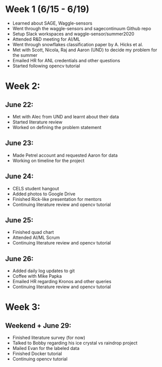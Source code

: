 # Week 1 (6/15 - 6/19)
- Learned about SAGE, Waggle-sensors
- Went through the waggle-sensors and sagecontinuum Github repo
- Setup Slack workspaces and waggle-sensor/summer2020 
- Attended R&D meeting for AI/ML
- Went through snowflakes classification paper by A. Hicks et al.
- Met with Scott, Nicola, Raj and Aaron (UND) to decide my problem for the summer
- Emailed HR for ANL credentials and other questions
- Started following opencv tutorial

# Week 2:

## June 22:
- Met with Alec from UND and learnt about their data
- Started literature review
- Worked on defining the problem statement

## June 23:
- Made Petrel account and requested Aaron for data
- Working on timeline for the project

## June 24:
- CELS student hangout
- Added photos to Google Drive
- Finished Rick-like presentation for mentors
- Continuing literature review and opencv tutorial

## June 25:
- Finished quad chart
- Attended AI/ML Scrum
- Continuing literature review and opencv tutorial
 
## June 26:
- Added daily log updates to git
- Coffee with Mike Papka
- Emailed HR regarding Kronos and other queries
- Continuing literature review and opencv tutorial

# Week 3:

## Weekend + June 29:
- Finished literature survey (for now)
- Talked to Bobby regarding his ice crystal vs raindrop project
- Mailed Evan for the labeled data 
- Finished Docker tutorial
- Continuing opencv tutorial